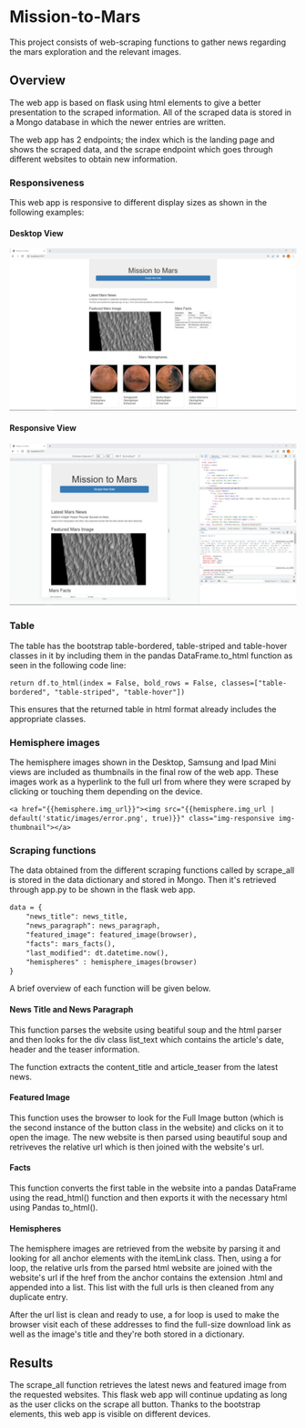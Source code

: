 # Mission-to-Mars

This project consists of web-scraping functions to gather news regarding the mars exploration and the relevant images.

## Overview

The web app is based on flask using html elements to give a better presentation to the scraped information. All of the scraped data is stored in a Mongo database in which the newer entries are written.

The web app has 2 endpoints; the index which is the landing page and shows the scraped data, and the scrape endpoint which goes through different websites to obtain new information.

### Responsiveness

This web app is responsive to different display sizes as shown in the following examples:

#### Desktop View

!["Desktop"](/images/web_app_desktop_view.png)

#### Responsive View

!["Custom_Resolution"](/images/custom_view.png)

### Table

The table has the bootstrap table-bordered, table-striped and table-hover classes in it by including them in the pandas DataFrame.to_html function as seen in the following code line:

~~~~
return df.to_html(index = False, bold_rows = False, classes=["table-bordered", "table-striped", "table-hover"])
~~~~

This ensures that the returned table in html format already includes the appropriate classes.

### Hemisphere images

The hemisphere images shown in the Desktop, Samsung and Ipad Mini views are included as thumbnails in the final row of the web app. These images work as a hyperlink to the full url from where they were scraped by clicking or touching them depending on the device.

~~~~
<a href="{{hemisphere.img_url}}"><img src="{{hemisphere.img_url | default('static/images/error.png', true)}}" class="img-responsive img-thumbnail"></a>
~~~~

### Scraping functions

The data obtained from the different scraping functions called by scrape_all is stored in the data dictionary and stored in Mongo. Then it's retrieved through app.py to be shown in the flask web app.

~~~~
data = {
    "news_title": news_title,
    "news_paragraph": news_paragraph,
    "featured_image": featured_image(browser),
    "facts": mars_facts(),
    "last_modified": dt.datetime.now(),
    "hemispheres" : hemisphere_images(browser)
}
~~~~

A brief overview of each function will be given below.

#### News Title and News Paragraph

This function parses the website using beatiful soup and the html parser and then looks for the div class list_text which contains the article's date, header and the teaser information. 

The function extracts the content_title and article_teaser from the latest news.

#### Featured Image

This function uses the browser to look for the Full Image button (which is the second instance of the button class in the website) and clicks on it to open the image. The new website is then parsed using beautiful soup and retriveves the relative url which is then joined with the website's url.

#### Facts

This function converts the first table in the website into a pandas DataFrame using the read_html() function and then exports it with the necessary html using Pandas to_html().

#### Hemispheres

The hemisphere images are retrieved from the website by parsing it and looking for all anchor elements with the itemLink class. Then, using a for loop, the relative urls from the parsed html website are joined with the website's url if the href from the anchor contains the extension .html and appended into a list. This list with the full urls is then cleaned from any duplicate entry.

After the url list is clean and ready to use, a for loop is used to make the browser visit each of these addresses to find the full-size download link as well as the image's title and they're both stored in a dictionary.

## Results

The scrape_all function retrieves the latest news and featured image from the requested websites. This flask web app will continue updating as long as the user clicks on the scrape all button. Thanks to the bootstrap elements, this web app is visible on different devices.